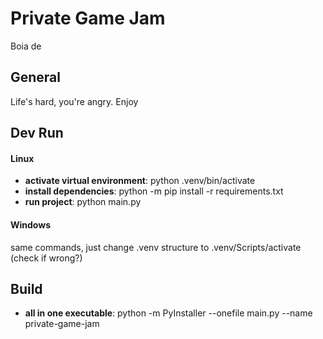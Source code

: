 # Private Game Jam

Boia de

## General

Life's hard, you're angry. Enjoy

## Dev Run

#### Linux

- **activate virtual environment**: python .venv/bin/activate
- **install dependencies**: python -m pip install -r requirements.txt
- **run project**: python main.py

#### Windows

same commands, just change .venv structure to .venv/Scripts/activate (check if wrong?)

## Build

- **all in one executable**: python -m PyInstaller --onefile main.py --name private-game-jam

